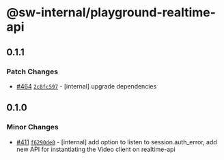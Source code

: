 # @sw-internal/playground-realtime-api

## 0.1.1

### Patch Changes

- [#464](https://github.com/signalwire/signalwire-js/pull/464) [`2c8fc597`](https://github.com/signalwire/signalwire-js/commit/2c8fc59719e7f40c1d9b01ebf67190d358dcea46) - [internal] upgrade dependencies

## 0.1.0

### Minor Changes

- [#411](https://github.com/signalwire/signalwire-js/pull/411) [`f6290de0`](https://github.com/signalwire/signalwire-js/commit/f6290de05c32debef71482e61a27e5385ff81253) - [internal] add option to listen to session.auth_error, add new API for instantiating the Video client on realtime-api
